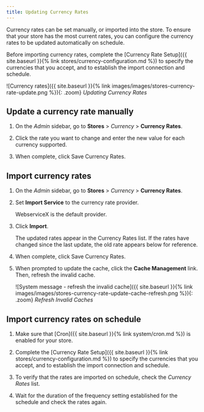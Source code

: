 ```yaml
---
title: Updating Currency Rates
---
```


Currency rates can be set manually, or imported into the store. To ensure that your store has the most current rates, you can configure the currency rates to be updated automatically on schedule.

Before importing currency rates, complete the [Currency Rate Setup]({{ site.baseurl }}{% link stores/currency-configuration.md %}) to specify the currencies that you accept, and to establish the import connection and schedule.

![Currency rates]({{ site.baseurl }}{% link images/images/stores-currency-rate-update.png %}){: .zoom}
_Updating Currency Rates_

## Update a currency rate manually

1. On the _Admin_ sidebar, go to **Stores** > _Currency_ > **Currency Rates**.

1. Click the rate you want to change and enter the new value for each currency supported.

1. When complete, click <span class="btn">Save Currency Rates</span>.

## Import currency rates

1. On the _Admin_ sidebar, go to **Stores** > _Currency_ > **Currency Rates**.

1. Set **Import Service** to the currency rate provider.

   WebserviceX is the default provider.

1. Click **Import**.

    The updated rates appear in the Currency Rates list. If the rates have changed since the last update, the old rate appears below for reference.

1. When complete, click <span class="btn">Save Currency Rates</span>.

1. When prompted to update the cache, click the **Cache Management** link. Then, refresh the invalid cache.

    ![System message - refresh the invalid cache]({{ site.baseurl }}{% link images/images/stores-currency-rate-update-cache-refresh.png %}){: .zoom}
    _Refresh Invalid Caches_

## Import currency rates on schedule

1. Make sure that [Cron]({{ site.baseurl }}{% link system/cron.md %}) is enabled for your store.

1. Complete the [Currency Rate Setup]({{ site.baseurl }}{% link stores/currency-configuration.md %}) to specify the currencies that you accept, and to establish the import connection and schedule.

1. To verify that the rates are imported on schedule, check the _Currency Rates_ list.

1. Wait for the duration of the frequency setting established for the schedule and check the rates again.
